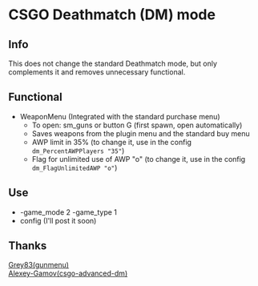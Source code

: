 # CSGO Deathmatch (DM) mode

## Info
This does not change the standard Deathmatch mode, but only complements it and removes unnecessary functional.

## Functional 
- WeaponMenu (Integrated with the standard purchase menu)
    - To open: sm_guns or button G (first spawn, open automatically)
    - Saves weapons from the plugin menu and the standard buy menu
    - AWP limit in 35% (to change it, use in the config `dm_PercentAWPPlayers "35"`)
    - Flag for unlimited use of AWP "o" (to change it, use in the config `dm_FlagUnlimitedAWP "o"`)

## Use
- -game_mode 2 -game_type 1
- config (I'll post it soon)

## Thanks
[Grey83(gunmenu)](https://github.com/Grey83/SourceMod-plugins/blob/master/SM/scripting/css_gunmenu.sp)  
[Alexey-Gamov(csgo-advanced-dm)](https://github.com/alexey-gamov/csgo-advanced-dm)

